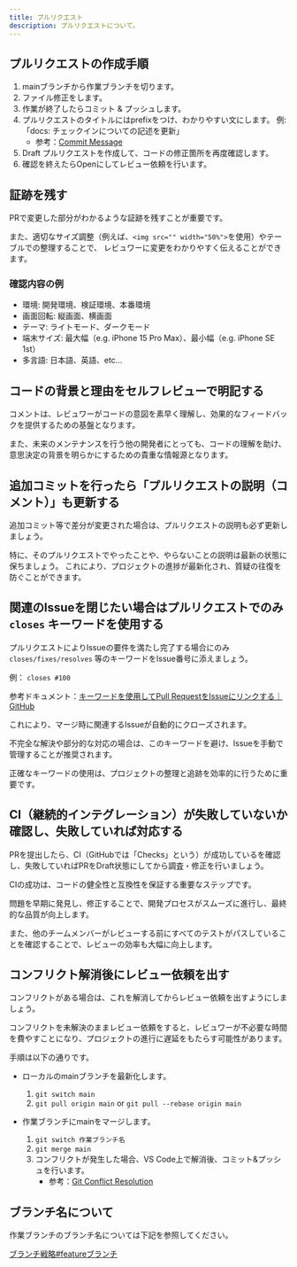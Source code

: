 ```yaml
---
title: プルリクエスト
description: プルリクエストについて。
---
```


## プルリクエストの作成手順

1. mainブランチから作業ブランチを切ります。
1. ファイル修正をします。
1. 作業が終了したらコミット & プッシュします。
1. プルリクエストのタイトルにはprefixをつけ、わかりやすい文にします。
例: 「docs: チェックインについての記述を更新」
   - 参考：[Commit Message](/engineering/git)
1. Draft プルリクエストを作成して、コードの修正箇所を再度確認します。
1. 確認を終えたらOpenにしてレビュー依頼を行います。

## 証跡を残す

PRで変更した部分がわかるような証跡を残すことが重要です。

また、適切なサイズ調整（例えば、`<img src="" width="50%">`を使用）やテーブルでの整理することで、
レビュワーに変更をわかりやすく伝えることができます。

### 確認内容の例

- 環境: 開発環境、検証環境、本番環境
- 画面回転: 縦画面、横画面
- テーマ: ライトモード、ダークモード
- 端末サイズ: 最大幅（e.g. iPhone 15 Pro Max）、最小幅（e.g. iPhone SE 1st）
- 多言語: 日本語、英語、etc...

## コードの背景と理由をセルフレビューで明記する

コメントは、レビュワーがコードの意図を素早く理解し、効果的なフィードバックを提供するための基盤となります。

また、未来のメンテナンスを行う他の開発者にとっても、コードの理解を助け、意思決定の背景を明らかにするための貴重な情報源となります。

## 追加コミットを行ったら「プルリクエストの説明（コメント）」も更新する

追加コミット等で差分が変更された場合は、プルリクエストの説明も必ず更新しましょう。

特に、そのプルリクエストでやったことや、やらないことの説明は最新の状態に保ちましょう。
これにより、プロジェクトの進捗が最新化され、質疑の往復を防ぐことができます。

## 関連のIssueを閉じたい場合はプルリクエストでのみ `closes` キーワードを使用する

プルリクエストによりIssueの要件を満たし完了する場合にのみ `closes/fixes/resolves` 等のキーワードをIssue番号に添えましょう。

例： `closes #100`

参考ドキュメント：[キーワードを使用してPull RequestをIssueにリンクする｜GitHub](https://docs.github.com/ja/issues/tracking-your-work-with-issues/linking-a-pull-request-to-an-issue#linking-a-pull-request-to-an-issue-using-a-keyword)

これにより、マージ時に関連するIssueが自動的にクローズされます。

不完全な解決や部分的な対応の場合は、このキーワードを避け、Issueを手動で管理することが推奨されます。

正確なキーワードの使用は、プロジェクトの整理と追跡を効率的に行うために重要です。

## CI（継続的インテグレーション）が失敗していないか確認し、失敗していれば対応する

PRを提出したら、CI（GitHubでは「Checks」という）が成功しているを確認し、失敗していればPRをDraft状態にしてから調査・修正を行いましょう。

CIの成功は、コードの健全性と互換性を保証する重要なステップです。

問題を早期に発見し、修正することで、開発プロセスがスムーズに進行し、最終的な品質が向上します。

また、他のチームメンバーがレビューする前にすべてのテストがパスしていることを確認することで、レビューの効率も大幅に向上します。

## コンフリクト解消後にレビュー依頼を出す

コンフリクトがある場合は、これを解消してからレビュー依頼を出すようにしましょう。

コンフリクトを未解決のままレビュー依頼をすると、レビュワーが不必要な時間を費やすことになり、プロジェクトの進行に遅延をもたらす可能性があります。

手順は以下の通りです。

- ローカルのmainブランチを最新化します。

  1. `git switch main`
  1. `git pull origin main` or `git pull --rebase origin main`

- 作業ブランチにmainをマージします。

  1. `git switch 作業ブランチ名`
  1. `git merge main`
  1. コンフリクトが発生した場合、VS Code上で解消後、コミット&プッシュを行います。
      - 参考：[Git Conflict Resolution](https://qiita.com/crarrry/items/c5964512e21e383b73da)

## ブランチ名について

作業ブランチのブランチ名については下記を参照してください。

[ブランチ戦略#featureブランチ](/engineering/branch-strategy/#featureブランチ)
